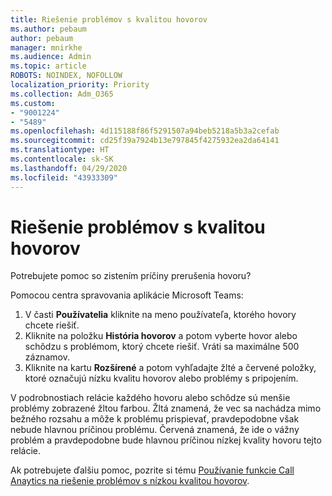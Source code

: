 ```yaml
---
title: Riešenie problémov s kvalitou hovorov
ms.author: pebaum
author: pebaum
manager: mnirkhe
ms.audience: Admin
ms.topic: article
ROBOTS: NOINDEX, NOFOLLOW
localization_priority: Priority
ms.collection: Adm_O365
ms.custom:
- "9001224"
- "5489"
ms.openlocfilehash: 4d115188f86f5291507a94beb5218a5b3a2cefab
ms.sourcegitcommit: cd25f39a7924b13e797845f4275932ea2da64141
ms.translationtype: HT
ms.contentlocale: sk-SK
ms.lasthandoff: 04/29/2020
ms.locfileid: "43933309"
---
```

# <a name="troubleshoot-call-quality-problems"></a>Riešenie problémov s kvalitou hovorov

Potrebujete pomoc so zistením príčiny prerušenia hovoru?

Pomocou centra spravovania aplikácie Microsoft Teams:

1. V časti **Používatelia** kliknite na meno používateľa, ktorého hovory chcete riešiť.
2. Kliknite na položku **História hovorov** a potom vyberte hovor alebo schôdzu s problémom, ktorý chcete riešiť. Vráti sa maximálne 500 záznamov.
3. Kliknite na kartu **Rozšírené** a potom vyhľadajte žlté a červené položky, ktoré označujú nízku kvalitu hovorov alebo problémy s pripojením.

V podrobnostiach relácie každého hovoru alebo schôdze sú menšie problémy zobrazené žltou farbou. Žltá znamená, že vec sa nachádza mimo bežného rozsahu a môže k problému prispievať, pravdepodobne však nebude hlavnou príčinou problému. Červená znamená, že ide o vážny problém a pravdepodobne bude hlavnou príčinou nízkej kvality hovoru tejto relácie.

Ak potrebujete ďalšiu pomoc, pozrite si tému [Používanie funkcie Call Anaytics na riešenie problémov s nízkou kvalitou hovorov](https://docs.microsoft.com/microsoftteams/use-call-analytics-to-troubleshoot-poor-call-quality#troubleshoot-call-quality-problems-using-call-analytics).
